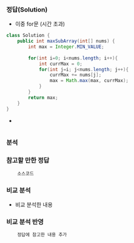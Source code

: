 ###   정답(Solution)

-   이중 for문 (시간 초과)

```java
class Solution {
    public int maxSubArray(int[] nums) {
        int max = Integer.MIN_VALUE;
        
        for(int i=0; i<nums.length; i++){
            int currMax = 0;
            for(int j=i; j<nums.length; j++){
                currMax += nums[j];
                max = Math.max(max, currMax);
            }
        }
        return max;
    }
}
```

-   

```java

```

###   분석


###   참고할 만한 정답
```java
    소스코드
```

###   비교 분석
-   비교 분석한 내용

###   비교 분석 반영
```java
    정답에 참고한 내용 추가
```